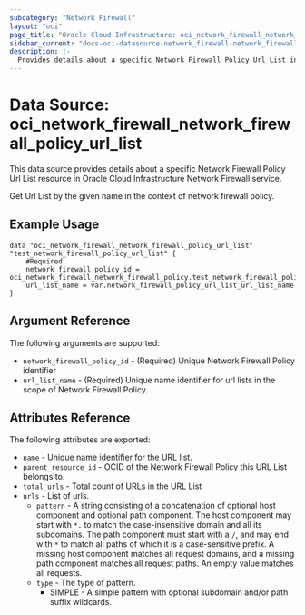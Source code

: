 ```yaml
---
subcategory: "Network Firewall"
layout: "oci"
page_title: "Oracle Cloud Infrastructure: oci_network_firewall_network_firewall_policy_url_list"
sidebar_current: "docs-oci-datasource-network_firewall-network_firewall_policy_url_list"
description: |-
  Provides details about a specific Network Firewall Policy Url List in Oracle Cloud Infrastructure Network Firewall service
---
```


# Data Source: oci_network_firewall_network_firewall_policy_url_list
This data source provides details about a specific Network Firewall Policy Url List resource in Oracle Cloud Infrastructure Network Firewall service.

Get Url List by the given name in the context of network firewall policy.

## Example Usage

```hcl
data "oci_network_firewall_network_firewall_policy_url_list" "test_network_firewall_policy_url_list" {
	#Required
	network_firewall_policy_id = oci_network_firewall_network_firewall_policy.test_network_firewall_policy.id
	url_list_name = var.network_firewall_policy_url_list_url_list_name
}
```

## Argument Reference

The following arguments are supported:

* `network_firewall_policy_id` - (Required) Unique Network Firewall Policy identifier
* `url_list_name` - (Required) Unique name identifier for url lists in the scope of Network Firewall Policy.


## Attributes Reference

The following attributes are exported:

* `name` - Unique name identifier for the URL list.
* `parent_resource_id` - OCID of the Network Firewall Policy this URL List belongs to.
* `total_urls` - Total count of URLs in the URL List
* `urls` - List of urls.
	* `pattern` - A string consisting of a concatenation of optional host component and optional path component. The host component may start with `*.` to match the case-insensitive domain and all its subdomains. The path component must start with a `/`, and may end with `*` to match all paths of which it is a case-sensitive prefix. A missing host component matches all request domains, and a missing path component matches all request paths. An empty value matches all requests. 
	* `type` - The type of pattern.
		* SIMPLE - A simple pattern with optional subdomain and/or path suffix wildcards. 

